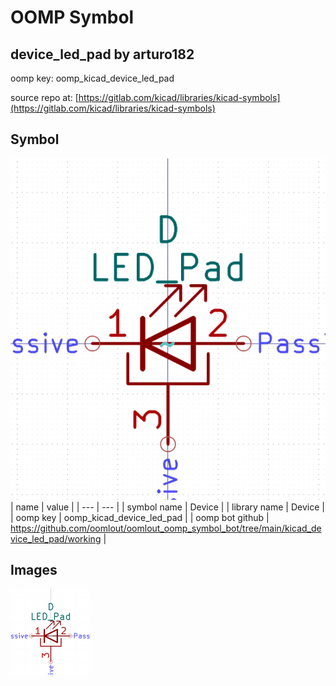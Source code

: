 # OOMP Symbol  
## device_led_pad  by arturo182  
  
oomp key: oomp_kicad_device_led_pad  
  
source repo at: [https://gitlab.com/kicad/libraries/kicad-symbols](https://gitlab.com/kicad/libraries/kicad-symbols)  
## Symbol  
  
[![working.png](working_600.png)](working.png)  
| name | value | 
| --- | --- | 
| symbol name | Device | 
| library name | Device | 
| oomp key | oomp_kicad_device_led_pad | 
| oomp bot github | https://github.com/oomlout/oomlout_oomp_symbol_bot/tree/main/kicad_device_led_pad/working | 
## Images  
  
[![working.png](working_140.png)](working.png)  
